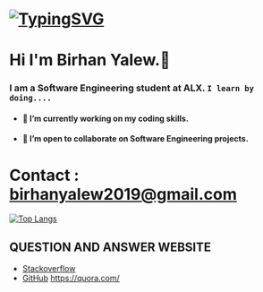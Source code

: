 # [![TypingSVG](https://readme-typing-svg.demolab.com?lines=Hey!+You+Are+Welcome+To+My+Profile;My+Name+Is+birhan-kassaye;I+Am+Passionate+About+Coding;I+Learn+By+Doing)](https://git.io/typing-svg)
# Hi I'm Birhan Yalew.👋

### I am a Software Engineering student at ALX. `I learn by doing....`

- #### 🔭 I’m currently working on my coding skills.
- #### 👯 I’m open to collaborate on Software Engineering projects.

# Contact : birhanyalew2019@gmail.com



[![Top Langs](https://github-readme-stats.vercel.app/api/top-langs/?username=birhan-kassaye&layout=compact)](https://github.com/Lordwill1/github-readme-stats)

## QUESTION AND ANSWER WEBSITE 
* [Stackoverflow](https://Stackoverflow.com/)
* [GitHub](https://github.com/)
 https://quora.com/
